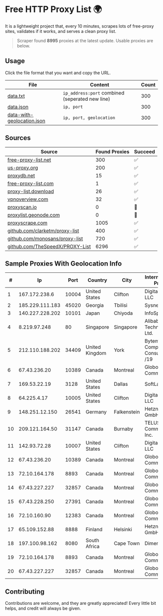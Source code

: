 
# Free HTTP Proxy List 🌍

It is a lightweight project that, every 10 minutes, scrapes lots of free-proxy sites, validates if it works, and serves a clean proxy list.


> Scraper found **8995** proxies at the latest update. Usable proxies are below.

## Usage

Click the file format that you want and copy the URL.


|File|Content|Count|
|----|-------|-----|
|[data.txt](https://raw.githubusercontent.com/themiralay/Proxy-List-World/master/data.txt)|`ip_address:port` combined (seperated new line)|300|
|[data.json](https://raw.githubusercontent.com/themiralay/Proxy-List-World/master/data.json)|`ip, port`|300|
|[data-with-geolocation.json](https://raw.githubusercontent.com/themiralay/Proxy-List-World/master/data-with-geolocation.json)|`ip, port, geolocation`|300|

## Sources

|Source|Found Proxies|Succeed|
|------|-------------|-------|
|[free-proxy-list.net](https://free-proxy-list.net)|300|✅|
|[us-proxy.org](https://www.us-proxy.org)|200|✅|
|[proxydb.net](http://proxydb.net)|15|✅|
|[free-proxy-list.com](https://free-proxy-list.com/?page=&port=&type%5B%5D=http&type%5B%5D=https&up_time=0&search=Search)|1|✅|
|[proxy-list.download](https://www.proxy-list.download/HTTP)|26|✅|
|[vpnoverview.com](https://vpnoverview.com/privacy/anonymous-browsing/free-proxy-servers)|32|✅|
|[proxyscan.io](https://www.proxyscan.io)|0|🚫|
|[proxylist.geonode.com](https://proxylist.geonode.com/api/proxy-list?limit=300&page=1&sort_by=lastChecked&sort_type=desc&protocols=http,https)|0|🚫|
|[proxyscrape.com](https://api.proxyscrape.com/v2/?request=displayproxies&protocol=http&timeout=10000&country=all&ssl=all&anonymity=all)|1005|✅|
|[github.com/clarketm/proxy-list](https://raw.githubusercontent.com/clarketm/proxy-list/master/proxy-list-raw.txt)|400|✅|
|[github.com/monosans/proxy-list](https://raw.githubusercontent.com/monosans/proxy-list/main/proxies/http.txt)|720|✅|
|[github.com/TheSpeedX/PROXY-List](https://raw.githubusercontent.com/TheSpeedX/PROXY-List/master/http.txt)|6296|✅|


## Sample Proxies With Geolocation Info

|#|Ip|Port|Country|City|Internet Service Provider|
|-|--|----|-------|----|-------------------------|
|1|167.172.238.6|10004|United States|Clifton|DigitalOcean, LLC|
|2|185.229.111.183|45020|Georgia|Tbilisi|Sysnet LLC|
|3|140.227.228.202|10101|Japan|Chiyoda|InfoSphere|
|4|8.219.97.248|80|Singapore|Singapore|Alibaba (US) Technology Co., Ltd.|
|5|212.110.188.202|34409|United Kingdom|York|Bytemark Computer Consulting Ltd /19|
|6|67.43.236.20|10389|Canada|Montreal|GloboTech Communications|
|7|169.53.22.19|3128|United States|Dallas|SoftLayer|
|8|64.225.4.17|10005|United States|Clifton|DigitalOcean, LLC|
|9|148.251.12.150|26541|Germany|Falkenstein|Hetzner Online GmbH|
|10|209.121.164.50|31147|Canada|Burnaby|TELUS Communications Inc.|
|11|142.93.72.28|10007|United States|Clifton|DigitalOcean, LLC|
|12|67.43.236.20|10389|Canada|Montreal|GloboTech Communications|
|13|72.10.164.178|8893|Canada|Montreal|GloboTech Communications|
|14|67.43.227.227|32857|Canada|Montreal|GloboTech Communications|
|15|67.43.228.250|27391|Canada|Montreal|GloboTech Communications|
|16|72.10.160.90|12383|Canada|Montreal|GloboTech Communications|
|17|65.109.152.88|8888|Finland|Helsinki|Hetzner Online GmbH|
|18|197.100.98.162|8080|South Africa|Cape Town|Dimension Data|
|19|72.10.164.178|8893|Canada|Montreal|GloboTech Communications|
|20|67.43.227.227|32857|Canada|Montreal|GloboTech Communications|



## Contributing

Contributions are welcome, and they are greatly appreciated! Every
little bit helps, and credit will always be given.

